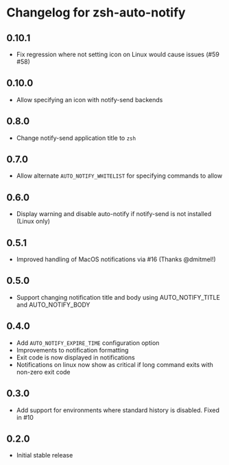 Changelog for zsh-auto-notify
=============================

0.10.1
------
* Fix regression where not setting icon on Linux would cause issues (#59 #58)

0.10.0
-----
* Allow specifying an icon with notify-send backends

0.8.0
-----
* Change notify-send application title to `zsh`

0.7.0
-----
* Allow alternate `AUTO_NOTIFY_WHITELIST` for specifying commands to allow

0.6.0
-----
* Display warning and disable auto-notify if notify-send is not installed (Linux only)

0.5.1
-----
* Improved handling of MacOS notifications via #16 (Thanks @dmitmel!)

0.5.0
-----
* Support changing notification title and body using AUTO_NOTIFY_TITLE and AUTO_NOTIFY_BODY

0.4.0
-----
* Add `AUTO_NOTIFY_EXPIRE_TIME` configuration option
* Improvements to notification formatting
* Exit code is now displayed in notifications
* Notifications on linux now show as critical if long command exits with non-zero exit code

0.3.0
-----
* Add support for environments where standard history is disabled. Fixed in #10

0.2.0
-----
* Initial stable release
